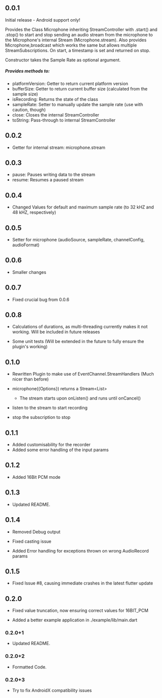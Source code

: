 ## 0.0.1

Initial release - Android support only!

Provides the Class Microphone inheriting StreamController<T> with .start() and .stop() to start and stop sending an audio stream from the microphone to the Microphone's internal Stream (Microphone.stream).
Also provides Microphone,broadcast which works the same but allows multiple StreamSubscriptions.
On start, a timestamp is set and returned on stop.

Constructor takes the Sample Rate as optional argument.

##### Provides methods to:
* platformVersion:  Getter to return current platform version
* bufferSize:       Getter to return current buffer size (calculated from the sample size)
* isRecording:      Returns the state of the class
* sampleRate:       Setter to manually update the sample rate (use with caution, though)
* close:            Closes the internal StreamController
* toString:         Pass-through to internal StreamController


## 0.0.2

+ Getter for internal stream: microphone.stream


## 0.0.3

+ pause:            Pauses writing data to the stream
+ resume:           Resumes a paused stream


## 0.0.4

* Changed Values for default and maximum sample rate (to 32 kHZ and 48 kHZ, respectively)


## 0.0.5

+ Setter for microphone (audioSource, sampleRate, channelConfig, audioFormat)


## 0.0.6

* Smaller changes


## 0.0.7

* Fixed crucial bug from 0.0.6


## 0.0.8

- Calculations of durations, as multi-threading currently makes it not working. Will be included in future releases

+ Some unit tests (Will be extended in the future to fully ensure the plugin's working)


## 0.1.0

* Rewritten Plugin to make use of EventChannel.StreamHandlers (Much nicer than before)

* microphone({Options}) returns a Stream<List<int>>
  * The stream starts upon onListen() and runs until onCancel()

* listen to the stream to start recording
* stop the subscription to stop


## 0.1.1

+ Added customisability for the recorder
+ Added some error handling of the input params


## 0.1.2

+ Added 16Bit PCM mode


## 0.1.3

* Updated README.


## 0.1.4

- Removed Debug output

* Fixed casting issue

+ Added Error handling for exceptions thrown on wrong AudioRecord params


## 0.1.5

* Fixed Issue #8, causing immediate crashes in the latest flutter update


## 0.2.0

* Fixed value truncation, now ensuring correct values for 16BIT_PCM

+ Added a better example application in ./example/lib/main.dart


### 0.2.0+1

* Updated README.


### 0.2.0+2

* Formatted Code.


### 0.2.0+3

* Try to fix AndroidX compatibility issues
